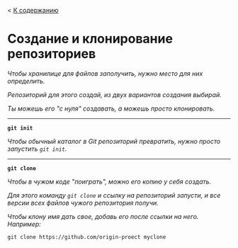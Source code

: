 < [К содержанию](/readme.md)

<b> Создание и клонирование репозиториев</b>
===

<i>Чтобы хранилице для файлов заполучить, нужно место для них определить. 

Репозиторий для этого создай, из двух вариантов создания выбирай. 

Ты можешь его "с нуля" создавать, а можешь просто клонировать.</i>

***

<b>`git init`</b>

<i> Чтобы обычный каталог в Git репозиторий превратить, нужно просто запустить `git init`.</i>

***

<b>`git clone`</b>

<i> Чтобы в чужом коде "поиграть", можно его копию у себя создать. 

Для этого команду `git clone` и ссылку на репозиторий запусти, и все версии всех файлов чужого репозитория получи. 

Чтобы клону имя дать свое, добавь его после ссылки на него. Например: </i>

    git clone https://github.com/origin-proect myclone